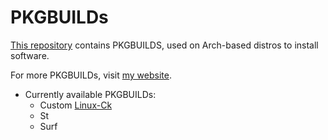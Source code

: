 # PKGBUILDs

[This repository](https://github.com/saloniamatteo/pkgbuilds) contains PKGBUILDS, used on Arch-based distros to install software.

For more PKGBUILDs, visit [my website](https://saloniamatteo.top/aur.html).

+ Currently available PKGBUILDs:
	- Custom [Linux-Ck](https://saloniamatteo.top/ck.html)
	- St
	- Surf
